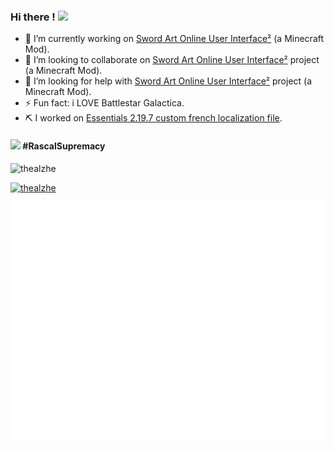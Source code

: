 ### Hi there ! <img src="https://media.giphy.com/media/hvRJCLFzcasrR4ia7z/giphy.gif" width="25px">
- 🔭 I’m currently working on [Sword Art Online User Interface²](https://github.com/thealzhe/sao-ui-2) (a Minecraft Mod).
- 👯 I’m looking to collaborate on [Sword Art Online User Interface²](https://github.com/thealzhe/sao-ui-2) project (a Minecraft Mod).
- 🤔 I’m looking for help with [Sword Art Online User Interface²](https://github.com/thealzhe/sao-ui-2) project (a Minecraft Mod).
- ⚡ Fun fact: i LOVE Battlestar Galactica.
- ⛏️ I worked on [Essentials 2.19.7 custom french localization file](https://github.com/thealzhe/thealzhe/blob/main/messages_fralz.properties).

#### <img src="https://cdn.discordapp.com/emojis/1030305800788385852.webp" width="25px"> #RascalSupremacy



<p align="left"> <img src="https://komarev.com/ghpvc/?username=thealzhe&label=Profile%20views&color=0e75b6&style=flat" alt="thealzhe" /></p>
<p align="left"> <a href="https://github.com/ryo-ma/github-profile-trophy"><img src="https://github-profile-trophy.vercel.app/?username=thealzhe&no-frame=true&&no-bg=true" alt="thealzhe" /></a> </p>

![Metrics](/github-metrics.svg)
